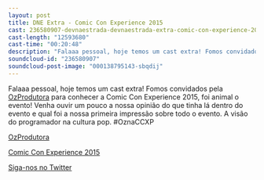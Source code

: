 ```yaml
---
layout: post
title: DNE Extra - Comic Con Experience 2015
cast: 236580907-devnaestrada-devnaestrada-extra-comic-con-experience-2015.mp3
cast-length: "12593680"
cast-time: "00:20:48"
description: "Falaaa pessoal, hoje temos um cast extra! Fomos convidados pela para conhecer a Comic Con Experience 2015, foi animal o evento! Venha ouvir um pouco a nossa opinião do que tinha lá dentro do evento e qual foi a nossa primeira impressão sobre todo o evento. A visão do programador na cultura pop. #OznaCCXP"
soundcloud-id: "236580907"
soundcloud-post-image: "000138795143-sbqdij"
---
```


Falaaa pessoal, hoje temos um cast extra! Fomos convidados pela [OzProdutora](http://fb.com/Ozprodutora) para conhecer a Comic Con Experience 2015, foi animal o evento! Venha ouvir um pouco a nossa opinião do que tinha lá dentro do evento e qual foi a nossa primeira impressão sobre todo o evento. A visão do programador na cultura pop. #OznaCCXP

[OzProdutora](http://fb.com/Ozprodutora)

[Comic Con Experience 2015](http://www.ccxp.com.br/)

[Siga-nos no Twitter](https://twitter.com/devnaestrada)
